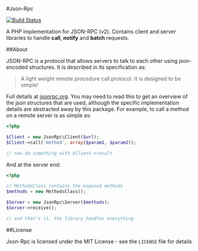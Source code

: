 #Json-Rpc

[![Build Status](https://secure.travis-ci.org/johnstevenson/json-rpc.png)](http://travis-ci.org/johnstevenson/json-rpc)

A PHP implementation for JSON-RPC (v2). Contains client and server libraries to handle **call**, **notify** and **batch** requests.

##About

JSON-RPC  is a protocol that allows servers to talk to each other using json-encoded structures. It is described in its specification as:

> A light weight remote procedure call protocol. It is designed to be simple!

Full details at [jsonrpc.org][json-spec]. You may need to read this to get an overview of the json structures that are used, although the specific implementation details are abstracted away by this package. For example, to call a method on a remote server is as simple as:

```php
<?php

$Client = new JsonRpc\Client($url);
$Client->call('method', array($param1, $param2));

// now do something with $Client->result
```

And at the server end:

```php
<?php

// MethodsClass contains the exposed methods
$methods = new MethodsClass();

$Server = new JsonRpc\Server($methods);
$Server->receive();

// and that's it, the library handles everything
```

##License


Json-Rpc is licensed under the MIT License - see the `LICENSE` file for details


  [json-spec]: http://www.jsonrpc.org/
